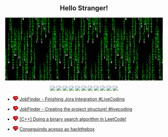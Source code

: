 <h2 align="center">Hello Stranger!</h2>

<p align="center"><img src="/assets/matrixcode.gif" /></p>

<p align="center">
    <img src="https://img.shields.io/static/v1?label=%20&message=%20&color=007700&style=for-the-badge" />
    <img src="https://img.shields.io/static/v1?label=%20&message=%20&color=008800&style=for-the-badge" />
    <img src="https://img.shields.io/static/v1?label=%20&message=%20&color=009900&style=for-the-badge" />
    <img src="https://img.shields.io/static/v1?label=%20&message=%20&color=00aa00&style=for-the-badge" />
    <img src="https://img.shields.io/static/v1?label=%20&message=%20&color=00bb00&style=for-the-badge" />
    <a href="https://www.youtube.com/@rcovery"><img src="https://img.shields.io/static/v1?label=%20&message=Check%20out%20my%20latest%20videos!&color=00cc00&style=for-the-badge"/></a>
    <img src="https://img.shields.io/static/v1?label=%20&message=%20&color=00bb00&style=for-the-badge" />
    <img src="https://img.shields.io/static/v1?label=%20&message=%20&color=00aa00&style=for-the-badge" />
    <img src="https://img.shields.io/static/v1?label=%20&message=%20&color=009900&style=for-the-badge" />
    <img src="https://img.shields.io/static/v1?label=%20&message=%20&color=008800&style=for-the-badge" />
    <img src="https://img.shields.io/static/v1?label=%20&message=%20&color=007700&style=for-the-badge" />
</p>

<!-- YOUTUBE:START -->
 * <img src='/assets/tiny_heart.gif' /> [JobFinder - Finishing Jora Integration #LiveCoding](https://www.youtube.com/watch?v=6u86J3-AAhY) 

 * <img src='/assets/tiny_heart.gif' /> [JobFinder - Creating the project structure! #livecoding](https://www.youtube.com/watch?v=Eo_32t8ORBg) 

 * <img src='/assets/tiny_heart.gif' /> [[C++] Doing a binary search algorithm in LeetCode!](https://www.youtube.com/watch?v=BimGRxT6U_4) 

 * <img src='/assets/tiny_heart.gif' /> [Conseguindo acesso ao hackthebox](https://www.youtube.com/watch?v=MCqIKDEmogM) 
<!-- YOUTUBE:END -->
